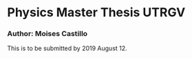 # Physics Master Thesis UTRGV
### Author: Moises Castillo

This is to be submitted by 2019 August 12.

